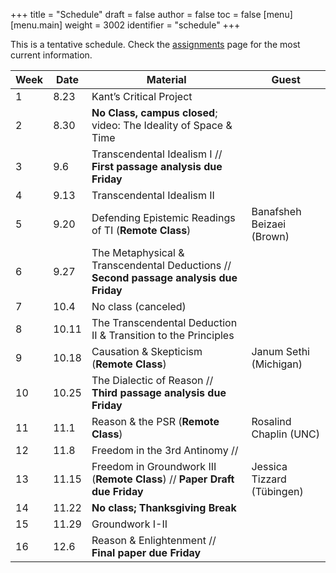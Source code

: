 +++
title = "Schedule"
draft = false
author = false
toc = false
[menu]
  [menu.main]
    weight = 3002
    identifier = "schedule"
+++

This is a tentative schedule. Check the [assignments](http://phil871.colinmclear.net/assignments) page for the most current
information.

| Week | Date  | Material                                                                                   | Guest                      |
|------|-------|--------------------------------------------------------------------------------------------|----------------------------|
| 1    | 8.23  | Kant&rsquo;s Critical Project                                                              |                            |
| 2    | 8.30  | **No Class, campus closed**; video: The Ideality of Space &amp; Time                       |                            |
| 3    | 9.6   | Transcendental Idealism I // **First passage analysis due Friday**                         |                            |
| 4    | 9.13  | Transcendental Idealism II                                                                 |                            |
| 5    | 9.20  | Defending Epistemic Readings of TI (**Remote Class**)                                      | Banafsheh Beizaei (Brown)  |
| 6    | 9.27  | The Metaphysical &amp; Transcendental Deductions // **Second passage analysis due Friday** |                            |
| 7    | 10.4  | No class (canceled)                                                                        |                            |
| 8    | 10.11 | The Transcendental Deduction II &amp; Transition to the Principles                         |                            |
| 9    | 10.18 | Causation &amp; Skepticism (**Remote Class**)                                              | Janum Sethi (Michigan)     |
| 10   | 10.25 | The Dialectic of Reason // **Third passage analysis due Friday**                           |                            |
| 11   | 11.1  | Reason &amp; the PSR (**Remote Class**)                                                    | Rosalind Chaplin (UNC)     |
| 12   | 11.8  | Freedom in the 3rd Antinomy //                                                             |                            |
| 13   | 11.15 | Freedom in Groundwork III  (**Remote Class**) // **Paper Draft due Friday**                | Jessica Tizzard (Tübingen) |
| 14   | 11.22 | **No class; Thanksgiving Break**                                                           |                            |
| 15   | 11.29 | Groundwork I-II                                                                            |                            |
| 16   | 12.6  | Reason &amp; Enlightenment // **Final paper due Friday**                                   |                            |
